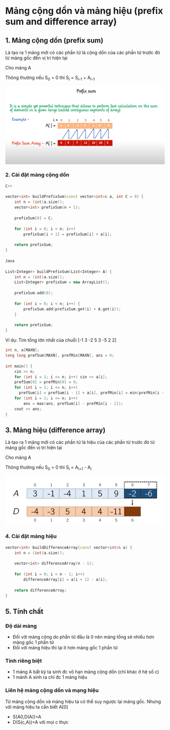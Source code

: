 # Mảng cộng dồn và mảng hiệu (prefix sum and difference array)

## 1. Mảng cộng dồn (prefix sum)

Là tạo ra 1 mảng mới có các phần tử là cộng dồn của các phần tử trước đó từ mảng gốc đến vị trí hiện tại

Cho mảng A

Thông thường nếu S<sub>0</sub> = 0 thì S<sub>i</sub> = S<sub>i-1</sub> + A<sub>i-1</sub>

<img src="blog/algorithm/img/prefix-sum-and-difference-array1.png" style="display: block; margin-right: auto; margin-left: auto;">

### 2. Cài đặt mảng cộng dồn

``` C++
C++

vector<int> buildPrefixSum(const vector<int>& a, int C = 0) {
    int n = (int)a.size();
    vector<int> prefixSum(n + 1);

    prefixSum[0] = C;

    for (int i = 0; i < n; i++)
        prefixSum[i + 1] = prefixSum[i] + a[i];

    return prefixSum;
}

Java

List<Integer> buildPrefixSum(List<Integer> A) {
    int n = (int)a.size();
    List<Integer> prefixSum = new ArrayList();

    prefixSum.add(0);

    for (int i = 0; i < n; i++) {
        prefixSum.add(prefixSum.get(i) + A.get(i));
    }

    return prefixSum;
}
```

Ví dụ: Tìm tổng lớn nhất của chuỗi [-1 3 -2 5 3 -5 2 2]

```C++
int n, a[MAXN];
long long prefSum[MAXN], prefMin[MAXN], ans = 0;

int main() {
    cin >> n;
    for (int i = 1; i <= n; i++) cin >> a[i];
    prefSum[0] = prefMin[0] = 0;
    for (int i = 1; i <= n; i++)
      prefSum[i] = prefSum[i - 1] + a[i], prefMin[i] = min(prefMin[i - 1], prefSum[i]);
    for (int i = 1; i <= n; i++)
        ans = max(ans, prefSum[i] - prefMin[i - 1]);
    cout << ans;
}
```

## 3. Mảng hiệu (difference array)

Là tạo ra 1 mảng mới có các phần tử là hiệu của các phần tử trước đó từ mảng gốc đến vị trí hiện tại

Cho mảng A

Thông thường nếu S<sub>0</sub> = 0 thì S<sub>i</sub> = A<sub>i+1</sub> - A<sub>i</sub>

<img src="blog/algorithm/img/prefix-sum-and-difference-array2.png" style="display: block; margin-right: auto; margin-left: auto;">

### 4. Cài đặt mảng hiệu


```C++
vector<int> buildDifferenceArray(const vector<int>& a) {
    int n = (int)a.size();

    vector<int> differenceArray(n - 1);

    for (int i = 0; i < n - 1; i++)
        differenceArray[i] = a[i + 1] - a[i];

    return differenceArray;
}
```

## 5. Tính chất
### Độ dài mảng
- Đối với mảng cộng do phần tử đầu là 0 nên mảng tổng sẽ nhiều hơn mảng gốc 1 phần tử
- Đối với mảng hiệu thì lại ít hơn mảng gốc 1 phần tử

### Tính riêng biệt

- 1 mảng A bất kỳ ta sinh đc vô hạn mảng cộng dồn (chỉ khác ở hệ số c)
- 1 mảnh A sinh ra chỉ đc 1 mảng hiệu

### Liên hệ mảng cộng dồn và mạng hiệu

Từ mảng cộng dồn và mảng hiệu ta có thể suy ngược lại mảng gốc. Nhưng với mảng hiệu ta cần biết A[0]

- S(A0,D(A))=A
- D(S(c,A))=A với mọi c thực

